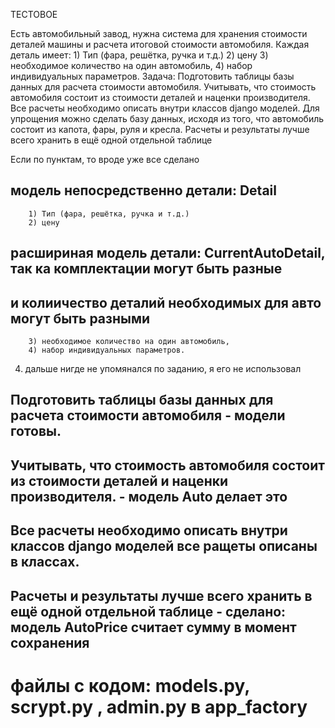 ТЕСТОВОЕ 

Есть автомобильный завод,
нужна система для хранения стоимости деталей машины и расчета итоговой стоимости автомобиля.
Каждая деталь имеет:
    1) Тип (фара, решётка, ручка и т.д.)
    2) цену
    3) необходимое количество на один автомобиль,
    4) набор индивидуальных параметров.
Задача:
Подготовить таблицы базы данных для расчета стоимости автомобиля.
Учитывать, что стоимость автомобиля состоит из стоимости деталей и наценки производителя.
Все расчеты необходимо описать внутри классов django моделей.
Для упрощения можно сделать базу данных, исходя из того, что автомобиль состоит из капота, фары, руля и кресла.
Расчеты и результаты лучше всего хранить в ещё одной отдельной таблице

Если по пунктам, то вроде уже все сделано


## модель непосредственно детали: Detail
```
    1) Тип (фара, решётка, ручка и т.д.)
    2) цену
```
## расшириная модель детали: CurrentAutoDetail, так ка комплектации могут быть разные
## и колиичество деталий необходимых для авто могут быть разными

```
    3) необходимое количество на один автомобиль,
    4) набор индивидуальных параметров.
```

4) дальше нигде не упомянался по заданию, я его не использовал

## Подготовить таблицы базы данных для расчета стоимости автомобиля - модели готовы.
## Учитывать, что стоимость автомобиля состоит из стоимости деталей и наценки производителя. - модель Auto делает это
## Все расчеты необходимо описать внутри классов django моделей все ращеты описаны в классах.
## Расчеты и результаты лучше всего хранить в ещё одной отдельной таблице - сделано: модель AutoPrice считает сумму в момент сохранения

# файлы с кодом: models.py, scrypt.py , admin.py в app_factory
